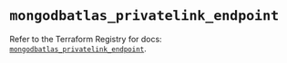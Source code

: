# `mongodbatlas_privatelink_endpoint`

Refer to the Terraform Registry for docs: [`mongodbatlas_privatelink_endpoint`](https://registry.terraform.io/providers/mongodb/mongodbatlas/1.33.0/docs/resources/privatelink_endpoint).
